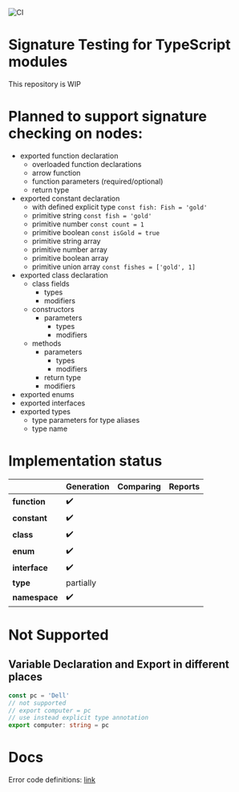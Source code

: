 ![CI](https://github.com/pavel-surinin/sigtest/workflows/CI/badge.svg?branch=master)

# Signature Testing for TypeScript modules

This repository is WIP

# Planned to support signature checking on nodes:

-   exported function declaration
    -   overloaded function declarations
    -   arrow function
    -   function parameters (required/optional)
    -   return type
-   exported constant declaration
    -   with defined explicit type `const fish: Fish = 'gold'`
    -   primitive string `const fish = 'gold'`
    -   primitive number `const count = 1`
    -   primitive boolean `const isGold = true`
    -   primitive string array
    -   primitive number array
    -   primitive boolean array
    -   primitive union array `const fishes = ['gold', 1]`
-   exported class declaration
    -   class fields
        -   types
        -   modifiers
    -   constructors
        -   parameters
            -   types
            -   modifiers
    -   methods
        -   parameters
            -   types
            -   modifiers
        -   return type
        -   modifiers
-   exported enums
-   exported interfaces
-   exported types
    -   type parameters for type aliases
    -   type name

# Implementation status

|               | Generation | Comparing | Reports |
| ------------- | ---------- | --------- | ------- |
| **function**  | ✔️         |           |         |
| **constant**  | ✔️         |           |         |
| **class**     | ✔️         |           |         |
| **enum**      | ✔️         |           |         |
| **interface** | ✔️         |           |         |
| **type**      | partially  |           |         |
| **namespace** | ✔️         |           |         |

# Not Supported

## Variable Declaration and Export in different places

```TypeScript
const pc = 'Dell'
// not supported
// export computer = pc
// use instead explicit type annotation
export computer: string = pc
```

# Docs

Error code definitions: [link](./docs/error-code-table.md)
